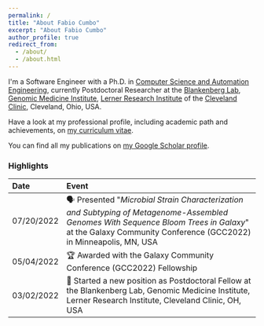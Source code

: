 ```yaml
---
permalink: /
title: "About Fabio Cumbo"
excerpt: "About Fabio Cumbo"
author_profile: true
redirect_from: 
  - /about/
  - /about.html
---
```


I'm a Software Engineer with a Ph.D. in [Computer Science and Automation Engineering](http://phd.dia.uniroma3.it/), currently Postdoctoral Researcher at the [Blankenberg Lab](https://www.lerner.ccf.org/gmi/blankenberg/), [Genomic Medicine Institute](https://www.lerner.ccf.org/gmi/), [Lerner Research Institute](https://www.lerner.ccf.org/) of the [Cleveland Clinic](https://my.clevelandclinic.org/), Cleveland, Ohio, USA.

Have a look at my professional profile, including academic path and achievements, on [my curriculum vitae](https://cumbof.github.io/files/curriculum-vitae.pdf).

You can find all my publications on [my Google Scholar profile](https://scholar.google.com/citations?user=DJWJY7EAAAAJ&hl=en).

### Highlights

| Date       | Event      |
|:-----------|:-----------|
| 07/20/2022 | 🗣️ Presented "*Microbial Strain Characterization and Subtyping of Metagenome-Assembled Genomes With Sequence Bloom Trees in Galaxy*" at the Galaxy Community Conference (GCC2022) in Minneapolis, MN, USA |
| 05/04/2022 | 🏆 Awarded with the Galaxy Community Conference (GCC2022) Fellowship |
| 03/02/2022 | 🌱 Started a new position as Postdoctoral Fellow at the Blankenberg Lab, Genomic Medicine Institute, Lerner Research Institute, Cleveland Clinic, OH, USA |
